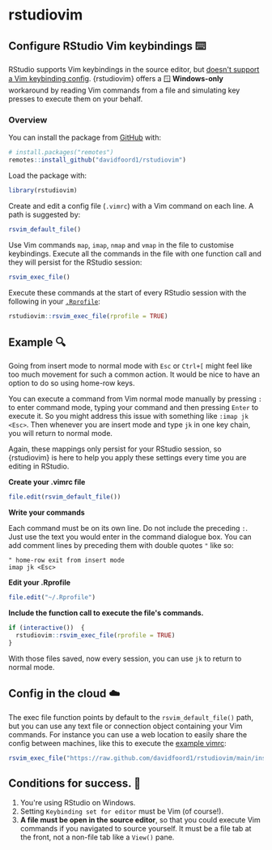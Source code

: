 # rstudiovim

<!-- badges: start -->
<!-- badges: end -->

## Configure RStudio Vim keybindings ⌨️

RStudio supports Vim keybindings in the source editor, but 
[doesn't support a Vim keybinding config](https://github.com/rstudio/rstudio/issues/7350).
{rstudiovim} offers a 🪟 **Windows-only** workaround by reading Vim commands from 
a file and simulating key presses to execute them on your behalf.

### Overview
You can install the package from
[GitHub](https://github.com/davidfoord1/rstudiovim) with:

``` r
# install.packages("remotes")
remotes::install_github("davidfoord1/rstudiovim")
```

Load the package with:

``` r
library(rstudiovim)
```

Create and edit a config file (`.vimrc`) with a Vim command on each line. A
path is suggested by:

``` r
rsvim_default_file()
```

Use Vim commands `map`, `imap`, `nmap` and `vmap` in the file to
customise keybindings. Execute all the commands in the file with
one function call and they will persist for the RStudio session:

```r
rsvim_exec_file()
```

Execute these commands at the start of every RStudio session with the following in your
[`.Rprofile`](https://www.rdocumentation.org/packages/base/versions/3.6.2/topics/Startup):

```r
rstudiovim::rsvim_exec_file(rprofile = TRUE)
```

## Example 🔍

Going from insert mode to normal mode with `Esc` or `Ctrl+[` might feel like too
much movement for such a common action. It would be nice to have an option to do
so using home-row keys.

You can execute a command from Vim normal mode manually by pressing `:` to enter
command mode, typing your command and then pressing `Enter` to execute it. So
you might address this issue with something like `:imap jk <Esc>`. Then whenever
you are insert mode and type `jk` in one key chain, you will return to normal
mode.

Again, these mappings only persist for your RStudio session, so {rstudiovim} is 
here to help you apply these settings every time you are editing in RStudio.

**Create your .vimrc file**

```r
file.edit(rsvim_default_file())
```

**Write your commands**

Each command must be on its own line. Do not include the preceding `:`. Just use
the text you would enter in the command dialogue box. You can add comment lines
by preceding them with double quotes `"` like so:

```vim
" home-row exit from insert mode
imap jk <Esc>

```

**Edit your .Rprofile**

```r
file.edit("~/.Rprofile")
```

**Include the function call to execute the file's commands.**

```r
if (interactive())  {
  rstudiovim::rsvim_exec_file(rprofile = TRUE)
}
```

With those files saved, now every session, you can use `jk` to return to normal mode. 

## Config in the cloud ☁️

The exec file function points by default to the `rsvim_default_file()` path, 
but you can use any text file or connection object containing your Vim commands.
For instance you can use a web location to easily share the config between
machines, like this to execute the [example vimrc](https://github.com/davidfoord1/rstudiovim/blob/main/inst/example.vimrc):

```r
rsvim_exec_file("https://raw.github.com/davidfoord1/rstudiovim/main/inst/example.vimrc")
```

## Conditions for success. 📃

1. You're using RStudio on Windows.
2. Setting `Keybinding set for editor` must be Vim (of course!).
3. **A file must be open in the source editor**, so that you could execute Vim 
commands if you navigated to source yourself. It must be a file tab at the front,
not a non-file tab like a `View()` pane.
